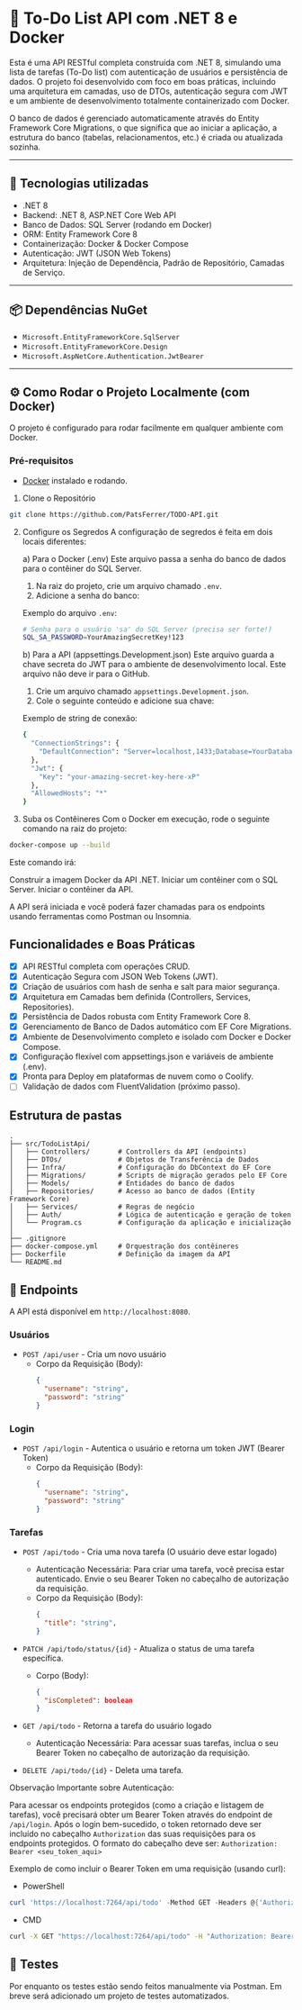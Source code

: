 ﻿# 📝 To-Do List API com .NET 8 e Docker

Esta é uma API RESTful completa construída com .NET 8, simulando uma lista de tarefas (To-Do list) com autenticação de usuários e persistência de dados. O projeto foi desenvolvido com foco em boas práticas, incluindo uma arquitetura em camadas, uso de DTOs, autenticação segura com JWT e um ambiente de desenvolvimento totalmente containerizado com Docker.

O banco de dados é gerenciado automaticamente através do Entity Framework Core Migrations, o que significa que ao iniciar a aplicação, a estrutura do banco (tabelas, relacionamentos, etc.) é criada ou atualizada sozinha.

---

## 🚀 Tecnologias utilizadas

- .NET 8
- Backend: .NET 8, ASP.NET Core Web API
- Banco de Dados: SQL Server (rodando em Docker)
- ORM: Entity Framework Core 8
- Containerização: Docker & Docker Compose
- Autenticação: JWT (JSON Web Tokens)
- Arquitetura: Injeção de Dependência, Padrão de Repositório, Camadas de Serviço.

---

## 📦 Dependências NuGet

- `Microsoft.EntityFrameworkCore.SqlServer`
- `Microsoft.EntityFrameworkCore.Design`
- `Microsoft.AspNetCore.Authentication.JwtBearer`

---

## ⚙️ Como Rodar o Projeto Localmente (com Docker)
O projeto é configurado para rodar facilmente em qualquer ambiente com Docker.

### Pré-requisitos
- [Docker](https://www.docker.com/products/docker-desktop/) instalado e rodando.

1. Clone o Repositório
```bash
git clone https://github.com/PatsFerrer/TODO-API.git
```

2. Configure os Segredos
  A configuração de segredos é feita em dois locais diferentes:

    a) Para o Docker (.env)
    Este arquivo passa a senha do banco de dados para o contêiner do SQL Server.
  
    1. Na raiz do projeto, crie um arquivo chamado `.env`.
    2. Adicione a senha do banco:
  
    Exemplo do arquivo `.env`:
    ```bash
    # Senha para o usuário 'sa' do SQL Server (precisa ser forte!)
    SQL_SA_PASSWORD=YourAmazingSecretKey!123
    ```

    b) Para a API (appsettings.Development.json)
    Este arquivo guarda a chave secreta do JWT para o ambiente de desenvolvimento local. Este arquivo não deve ir para o GitHub.
  
    1. Crie um arquivo chamado `appsettings.Development.json`.
    2. Cole o seguinte conteúdo e adicione sua chave:
  
    Exemplo de string de conexão:
    ```bash
    {
      "ConnectionStrings": {
        "DefaultConnection": "Server=localhost,1433;Database=YourDatabase;User Id=yourId;Password=yourPassword;TrustServerCertificate=True"
      },
      "Jwt": {
        "Key": "your-amazing-secret-key-here-xP"
      },
      "AllowedHosts": "*"
    }
    ```

3. Suba os Contêineres
   Com o Docker em execução, rode o seguinte comando na raiz do projeto:
  ```bash
  docker-compose up --build
  ```
Este comando irá:

Construir a imagem Docker da API .NET.
Iniciar um contêiner com o SQL Server.
Iniciar o contêiner da API.

A API será iniciada e você poderá fazer chamadas para os endpoints usando ferramentas como Postman ou Insomnia.

## Funcionalidades e Boas Práticas

- [x] API RESTful completa com operações CRUD.
- [x] Autenticação Segura com JSON Web Tokens (JWT).
- [x] Criação de usuários com hash de senha e salt para maior segurança.
- [x] Arquitetura em Camadas bem definida (Controllers, Services, Repositories).
- [x] Persistência de Dados robusta com Entity Framework Core 8.
- [x] Gerenciamento de Banco de Dados automático com EF Core Migrations.
- [x] Ambiente de Desenvolvimento completo e isolado com Docker e Docker Compose.
- [x] Configuração flexível com appsettings.json e variáveis de ambiente (.env).
- [x] Pronta para Deploy em plataformas de nuvem como o Coolify.
- [ ] Validação de dados com FluentValidation (próximo passo).

## Estrutura de pastas
```
.
├── src/TodoListApi/
│   ├── Controllers/       # Controllers da API (endpoints)
│   ├── DTOs/              # Objetos de Transferência de Dados
│   ├── Infra/             # Configuração do DbContext do EF Core
│   ├── Migrations/        # Scripts de migração gerados pelo EF Core
│   ├── Models/            # Entidades do banco de dados
│   ├── Repositories/      # Acesso ao banco de dados (Entity Framework Core)
│   ├── Services/          # Regras de negócio
│   ├── Auth/              # Lógica de autenticação e geração de token
│   └── Program.cs         # Configuração da aplicação e inicialização
│
├── .gitignore
├── docker-compose.yml     # Orquestração dos contêineres
├── Dockerfile             # Definição da imagem da API
└── README.md
```

## 🔑 Endpoints
A API está disponível em `http://localhost:8080`.
### Usuários
- `POST /api/user` - Cria um novo usuário
  - Corpo da Requisição (Body):
    ```json
    {
      "username": "string",
      "password": "string"
    }
    ```
    
### Login
- `POST /api/login` - Autentica o usuário e retorna um token JWT (Bearer Token)
  - Corpo da Requisição (Body):
    ```json
    {
      "username": "string",
      "password": "string"
    }
    ```
    
### Tarefas
- `POST /api/todo` - Cria uma nova tarefa (O usuário deve estar logado)
  - Autenticação Necessária: Para criar uma tarefa, você precisa estar autenticado. Envie o seu Bearer Token no cabeçalho de autorização da requisição.
  - Corpo da Requisição (Body):
    ```json
    {
      "title": "string",
    }
    ```
- `PATCH /api/todo/status/{id}` - Atualiza o status de uma tarefa específica.
  - Corpo (Body):
    ```json
    {
      "isCompleted": boolean
    }
    ```

- `GET /api/todo` - Retorna a tarefa do usuário logado
  - Autenticação Necessária: Para acessar suas tarefas, inclua o seu Bearer Token no cabeçalho de autorização da requisição.

- `DELETE /api/todo/{id}` - Deleta uma tarefa.

Observação Importante sobre Autenticação:

Para acessar os endpoints protegidos (como a criação e listagem de tarefas), você precisará obter um Bearer Token através do endpoint de `/api/login`. Após o login bem-sucedido, o token retornado deve ser incluído no cabeçalho `Authorization` das suas requisições para os endpoints protegidos. O formato do cabeçalho deve ser:
`Authorization: Bearer <seu_token_aqui>`

Exemplo de como incluir o Bearer Token em uma requisição (usando curl):
- PowerShell
```PowerShell
curl 'https://localhost:7264/api/todo' -Method GET -Headers @{'Authorization'='Bearer SEU_TOKEN_JWT'}
```

- CMD
```cmd
curl -X GET "https://localhost:7264/api/todo" -H "Authorization: Bearer SEU_TOKEN_JWT"
```

## 🧪 Testes
Por enquanto os testes estão sendo feitos manualmente via Postman. Em breve será adicionado um projeto de testes automatizados.
